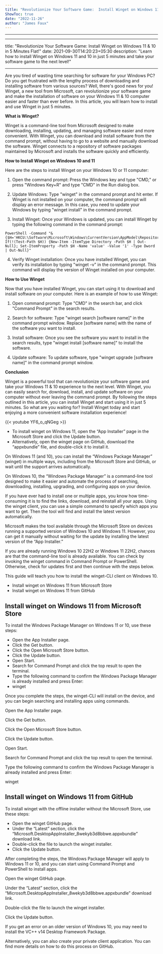 ```yaml
---
title: "Revolutionize Your Software Game:  Install Winget on Windows 11 & 10 in 5 Minutes Flat!"
ShowToc: true 
date: "2022-11-26"
author: "James Faux"
---
```

*****
---
title: "Revolutionize Your Software Game: Install Winget on Windows 11 & 10 in 5 Minutes Flat!"
date: 2021-09-30T14:20:23+05:30
description: "Learn how to install Winget on Windows 11 and 10 in just 5 minutes and take your software game to the next level!"

---

Are you tired of wasting time searching for software for your Windows PC? Do you get frustrated with the lengthy process of downloading and installing software from various sources? Well, there's good news for you! Winget, a new tool from Microsoft, can revolutionize your software game and make the installation of software on your Windows 11 & 10 computer easier and faster than ever before. In this article, you will learn how to install and use Winget in just 5 minutes.

**What is Winget?**

Winget is a command-line tool from Microsoft designed to make downloading, installing, updating, and managing software easier and more convenient. With Winget, you can download and install software from the command prompt, without having to go to a website and manually download the software. Winget connects to a repository of software packages maintained by Microsoft and installs the software quickly and efficiently.

**How to Install Winget on Windows 10 and 11**

Here are the steps to install Winget on your Windows 10 or 11 computer:

1. Open the command prompt: Press the Windows key and type "CMD," or press "Windows Key+R" and type "CMD" in the Run dialog box.

2. Update Windows: Type "winget" in the command prompt and hit enter. If Winget is not installed on your computer, the command prompt will display an error message. In this case, you need to update your Windows by typing "winget install" in the command prompt.

3. Install Winget: Once your Windows is updated, you can install Winget by typing the following command in the command prompt: 

```
PowerShell -Command "& {$H='HKCU:\Software\Microsoft\Windows\CurrentVersion\AppModel\Repository\Enabled'; If(!(Test-Path $H)) {New-Item -ItemType Directory -Path $H | Out-Null}; Set-ItemProperty -Path $H -Name 'value' -Value '1' -Type Dword | Out-Null}"
```

4. Verify Winget installation: Once you have installed Winget, you can verify its installation by typing "winget -v" in the command prompt. This command will display the version of Winget installed on your computer.

**How to Use Winget**

Now that you have installed Winget, you can start using it to download and install software on your computer. Here is an example of how to use Winget:

1. Open command prompt: Type "CMD" in the search bar, and click "Command Prompt" in the search results.

2. Search for software: Type "winget search [software name]" in the command prompt window. Replace [software name] with the name of the software you want to install.

3. Install software: Once you see the software you want to install in the search results, type "winget install [software name]" to install the software.

4. Update software: To update software, type "winget upgrade [software name]" in the command prompt window.

**Conclusion**

Winget is a powerful tool that can revolutionize your software game and take your Windows 11 & 10 experience to the next level. With Winget, you can easily search for, download, install, and update software on your computer without ever leaving the command prompt. By following the steps outlined in this article, you can install Winget and start using it in just 5 minutes. So what are you waiting for? Install Winget today and start enjoying a more convenient software installation experience!

{{< youtube YF6_o_qNGeg >}} 



- To install winget on Windows 11, open the “App Installer” page in the Microsoft Store and click the Update button.
 - Alternatively, open the winget page on GitHub, download the “appxbundle” file, and double-click it to install it.

 
On Windows 11 (and 10), you can install the “Windows Package Manager” (winget) in multiple ways, including from the Microsoft Store and GitHub, or wait until the support arrives automatically.
 
On Windows 10, the “Windows Package Manager” is a command-line tool designed to make it easier and automate the process of searching, downloading, installing, upgrading, and configuring apps on your device.
 
If you have ever had to install one or multiple apps, you know how time-consuming it is to find the links, download, and reinstall all your apps. Using the winget client, you can use a simple command to specify which apps you want to get. Then the tool will find and install the latest version automatically.
 
Microsoft makes the tool available through the Microsoft Store on devices running a supported version of Windows 10 and Windows 11. However, you can get it manually without waiting for the update by installing the latest version of the “App Installer.”
 
If you are already running Windows 10 22H2 or Windows 11 22H2, chances are that the command-line tool is already available. You can check by invoking the winget command in Command Prompt or PowerShell. Otherwise, check for updates first and then continue with the steps below.
 
This guide will teach you how to install the winget-CLI client on Windows 10.
 
- Install winget on Windows 11 from Microsoft Store
 - Install winget on Windows 11 from GitHub

 
## Install winget on Windows 11 from Microsoft Store
 
To install the Windows Package Manager on Windows 11 or 10, use these steps:
 
- Open the App Installer page.
 - Click the Get button.
 - Click the Open Microsoft Store button.
 - Click the Update button.
 - Open Start.
 - Search for Command Prompt and click the top result to open the terminal.
 - Type the following command to confirm the Windows Package Manager is already installed and press Enter:
 - winget

 
Once you complete the steps, the winget-CLI will install on the device, and you can begin searching and installing apps using commands.
 
Open the App Installer page.
 
Click the Get button.
 
Click the Open Microsoft Store button.
 
Click the Update button.
 

 
Open Start.
 
Search for Command Prompt and click the top result to open the terminal.
 
Type the following command to confirm the Windows Package Manager is already installed and press Enter:
 
winget
 
## Install winget on Windows 11 from GitHub
 
To install winget with the offline installer without the Microsoft Store, use these steps:
 
- Open the winget GitHub page.
 - Under the “Latest” section, click the “Microsoft.DesktopAppInstaller_8wekyb3d8bbwe.appxbundle” download link.
 - Double-click the file to launch the winget installer.
 - Click the Update button.

 
After completing the steps, the Windows Package Manager will apply to Windows 11 or 10, and you can start using Command Prompt and PowerShell to install apps.
 
Open the winget GitHub page.
 
Under the “Latest” section, click the “Microsoft.DesktopAppInstaller_8wekyb3d8bbwe.appxbundle” download link.
 
Double-click the file to launch the winget installer.
 
Click the Update button.
 
If you get an error on an older version of Windows 10, you may need to install the VC++ v14 Desktop Framework Package.
 
Alternatively, you can also create your private client application. You can find more details on how to do this process on GitHub.




